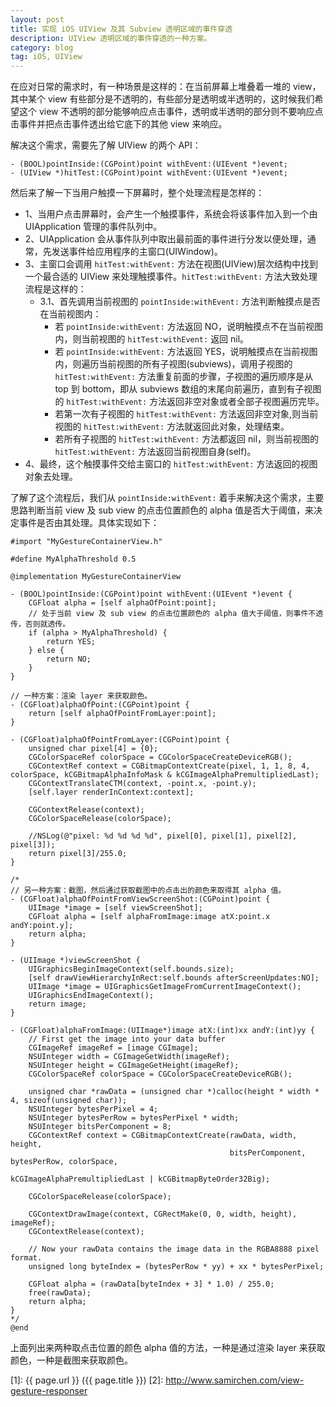 ```yaml
---
layout: post
title: 实现 iOS UIView 及其 Subview 透明区域的事件穿透
description: UIView 透明区域的事件穿透的一种方案。
category: blog
tag: iOS, UIView
---
```


在应对日常的需求时，有一种场景是这样的：在当前屏幕上堆叠着一堆的 view，其中某个 view 有些部分是不透明的，有些部分是透明或半透明的，这时候我们希望这个 view 不透明的部分能够响应点击事件，透明或半透明的部分则不要响应点击事件并把点击事件透出给它底下的其他 view 来响应。


解决这个需求，需要先了解 UIView 的两个 API：

```
- (BOOL)pointInside:(CGPoint)point withEvent:(UIEvent *)event;
- (UIView *)hitTest:(CGPoint)point withEvent:(UIEvent *)event;
```

然后来了解一下当用户触摸一下屏幕时，整个处理流程是怎样的：


- 1、当用户点击屏幕时，会产生一个触摸事件，系统会将该事件加入到一个由 UIApplication 管理的事件队列中。
- 2、UIApplication 会从事件队列中取出最前面的事件进行分发以便处理，通常，先发送事件给应用程序的主窗口(UIWindow)。
- 3、主窗口会调用 `hitTest:withEvent:` 方法在视图(UIView)层次结构中找到一个最合适的 UIView 来处理触摸事件。`hitTest:withEvent:` 方法大致处理流程是这样的：
	- 3.1、首先调用当前视图的 `pointInside:withEvent:` 方法判断触摸点是否在当前视图内：
		- 若 `pointInside:withEvent:` 方法返回 NO，说明触摸点不在当前视图内，则当前视图的 `hitTest:withEvent:` 返回 nil。
		- 若 `pointInside:withEvent:` 方法返回 YES，说明触摸点在当前视图内，则遍历当前视图的所有子视图(subviews)，调用子视图的 `hitTest:withEvent:` 方法重复前面的步骤，子视图的遍历顺序是从 top 到 bottom，即从 subviews 数组的末尾向前遍历，直到有子视图的 `hitTest:withEvent:` 方法返回非空对象或者全部子视图遍历完毕。
		- 若第一次有子视图的 `hitTest:withEvent:` 方法返回非空对象,则当前视图的 `hitTest:withEvent:` 方法就返回此对象，处理结束。
		- 若所有子视图的 `hitTest:withEvent:` 方法都返回 nil，则当前视图的 `hitTest:withEvent:` 方法返回当前视图自身(self)。
- 4、最终，这个触摸事件交给主窗口的 `hitTest:withEvent:` 方法返回的视图对象去处理。


了解了这个流程后，我们从 `pointInside:withEvent:` 着手来解决这个需求，主要思路判断当前 view 及 sub view 的点击位置颜色的 alpha 值是否大于阈值，来决定事件是否由其处理。具体实现如下：



```
#import "MyGestureContainerView.h"

#define MyAlphaThreshold 0.5

@implementation MyGestureContainerView

- (BOOL)pointInside:(CGPoint)point withEvent:(UIEvent *)event {
    CGFloat alpha = [self alphaOfPoint:point];
    // 处于当前 view 及 sub view 的点击位置颜色的 alpha 值大于阈值，则事件不透传，否则就透传。
    if (alpha > MyAlphaThreshold) {
        return YES;
    } else {
        return NO;
    }
}

// 一种方案：渲染 layer 来获取颜色。
- (CGFloat)alphaOfPoint:(CGPoint)point {
    return [self alphaOfPointFromLayer:point];
}

- (CGFloat)alphaOfPointFromLayer:(CGPoint)point {
    unsigned char pixel[4] = {0};
    CGColorSpaceRef colorSpace = CGColorSpaceCreateDeviceRGB();
    CGContextRef context = CGBitmapContextCreate(pixel, 1, 1, 8, 4, colorSpace, kCGBitmapAlphaInfoMask & kCGImageAlphaPremultipliedLast);
    CGContextTranslateCTM(context, -point.x, -point.y);
    [self.layer renderInContext:context];
    
    CGContextRelease(context);
    CGColorSpaceRelease(colorSpace);
    
    //NSLog(@"pixel: %d %d %d %d", pixel[0], pixel[1], pixel[2], pixel[3]);
    return pixel[3]/255.0;
}

/*
// 另一种方案：截图，然后通过获取截图中的点击出的颜色来取得其 alpha 值。
- (CGFloat)alphaOfPointFromViewScreenShot:(CGPoint)point {
    UIImage *image = [self viewScreenShot];
    CGFloat alpha = [self alphaFromImage:image atX:point.x andY:point.y];
    return alpha;
}

- (UIImage *)viewScreenShot {
    UIGraphicsBeginImageContext(self.bounds.size);
    [self drawViewHierarchyInRect:self.bounds afterScreenUpdates:NO];
    UIImage *image = UIGraphicsGetImageFromCurrentImageContext();
    UIGraphicsEndImageContext();
    return image;
}

- (CGFloat)alphaFromImage:(UIImage*)image atX:(int)xx andY:(int)yy {
    // First get the image into your data buffer
    CGImageRef imageRef = [image CGImage];
    NSUInteger width = CGImageGetWidth(imageRef);
    NSUInteger height = CGImageGetHeight(imageRef);
    CGColorSpaceRef colorSpace = CGColorSpaceCreateDeviceRGB();
    
    unsigned char *rawData = (unsigned char *)calloc(height * width * 4, sizeof(unsigned char));
    NSUInteger bytesPerPixel = 4;
    NSUInteger bytesPerRow = bytesPerPixel * width;
    NSUInteger bitsPerComponent = 8;
    CGContextRef context = CGBitmapContextCreate(rawData, width, height,
                                                 bitsPerComponent, bytesPerRow, colorSpace,
                                                 kCGImageAlphaPremultipliedLast | kCGBitmapByteOrder32Big);
    
    CGColorSpaceRelease(colorSpace);
    
    CGContextDrawImage(context, CGRectMake(0, 0, width, height), imageRef);
    CGContextRelease(context);
    
    // Now your rawData contains the image data in the RGBA8888 pixel format.
    unsigned long byteIndex = (bytesPerRow * yy) + xx * bytesPerPixel;
    
    CGFloat alpha = (rawData[byteIndex + 3] * 1.0) / 255.0;
    free(rawData);
    return alpha;
}
*/
@end
```

上面列出来两种取点击位置的颜色 alpha 值的方法，一种是通过渲染 layer 来获取颜色，一种是截图来获取颜色。


[SamirChen]: http://www.samirchen.com "SamirChen"
[1]: {{ page.url }} ({{ page.title }})
[2]: http://www.samirchen.com/view-gesture-responser
